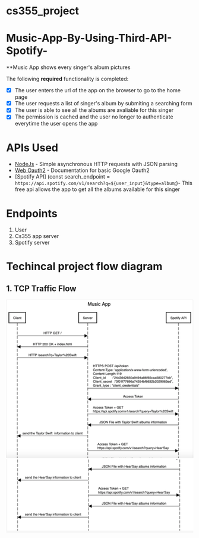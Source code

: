 # cs355_project
# Music-App-By-Using-Third-API-Spotify-
**Music App shows every singer's album pictures


The following **required** functionality is completed:

* [x] The user enters the url of the app on the browser to go to the home page
* [x] The user requests a list of singer's album by submiting a searching form
* [x] The user is able to see all the albums are avaliable for this singer
* [x] The permission is cached and the user no longer to authenticate everytime the user opens the app

# APIs Used
- [NodeJs](https://github.com/loopj/android-async-http) - Simple asynchronous HTTP requests with JSON parsing
- [Web Oauth2](https://developer.spotify.com/documentation/general/guides/authorization-guide/) - Documentation for basic Google Oauth2
- [Spotify API] (const search_endpoint = `https://api.spotify.com/v1/search?q=${user_input}&type=album`;)- This free api allows the app to get all the albums available for this singer

# Endpoints
 1. User
 2. Cs355 app server
 3. Spotify server
 
# Techincal project flow diagram
 ## 1. TCP Traffic Flow
 
 <img src ="https://github.com/Shuhuasong/Music-App-By-Using-Third-API-Spotify-/blob/master/TCP%20Traffic%20Flow1.png" />

 <img src ="https://github.com/Shuhuasong/Music-App-By-Using-Third-API-Spotify-/blob/master/TCP%20Traffic%20Flow2..png" />



